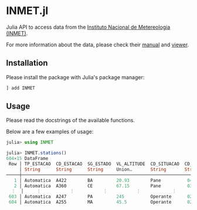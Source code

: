 # INMET.jl

Julia API to access data from the [Instituto Nacional de Metereologia (INMET)](https://portal.inmet.gov.br).

For more information about the data, please check their [manual](https://portal.inmet.gov.br/manual/manual-de-uso-da-api-esta%C3%A7%C3%B5es) and [viewer](https://mapas.inmet.gov.br).

## Installation

Please install the package with Julia's package manager:

```julia
] add INMET
```

## Usage

Please read the docstrings of the available functions.

Below are a few examples of usage:

```julia
julia> using INMET

julia> INMET.stations()
604×15 DataFrame
 Row │ TP_ESTACAO  CD_ESTACAO  SG_ESTADO  VL_ALTITUDE  CD_SITUACAO  CD_DISTRITO  CD_OSCAR        DT_FIM_OPERACAO  VL_LATITUDE   CD_WSI                   SG_ENTIDADE  DT_INICIO_OPER ⋯
     │ String      String      String     Union…       String       String       Union…          Nothing          String        Union…                   String       String         ⋯
─────┼────────────────────────────────────────────────────────────────────────────────────────────────────────────────────────────────────────────────────────────────────────────────
   1 │ Automatica  A422        BA         20.93        Pane          04          0-2000-0-86765                   -17.96305555  0-76-0-2906907000000408  INMET        2008-07-20T21: ⋯
   2 │ Automatica  A360        CE         67.15        Pane          03          0-2000-0-81755                   -3.1211111    0-76-0-2300200000000446  INMET        2009-04-21T21:
  ⋮  │     ⋮           ⋮           ⋮           ⋮            ⋮            ⋮             ⋮                ⋮              ⋮                   ⋮                  ⋮                      ⋱
 603 │ Automatica  A247        PA         245          Operante      02          0-2000-0-81896                   -7.110518     0-76-0-1508407000000527  INMET        2016-09-10T21:
 604 │ Automatica  A255        MA         45.5         Operante      02          0-2000-0-81747                   -3.26916666   0-76-0-2114007000000596  INMET        2019-09-17T21:
                                                                                                                                                        4 columns and 600 rows omitted
```
